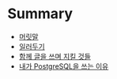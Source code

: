 # Summary

* [머릿말](README.md)
* [일러두기](chapter1.md)
* [함께 글을 쓰며 지킬 것들](1.md)
* [내가 PostgreSQL을 쓰는 이유](2.md)

